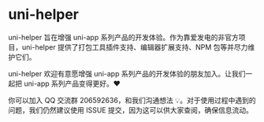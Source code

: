 # uni-helper

uni-helper 旨在增强 uni-app 系列产品的开发体验。作为靠爱发电的非官方项目，uni-helper 提供了打包工具插件支持、编辑器扩展支持、NPM 包等并尽力维护它们。

uni-helper 欢迎有意愿增强 uni-app 系列产品的开发体验的朋友加入。让我们一起把 uni-app 系列产品变得更好。❤

你可以加入 QQ 交流群 206592636，和我们沟通想法 💡。对于使用过程中遇到的问题，我们仍然建议使用 ISSUE 提交，因为这可以供大家查阅，确保信息流动。
